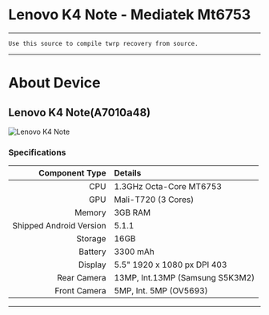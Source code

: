 # Lenovo K4 Note - Mediatek Mt6753

---

```Use this source to compile twrp recovery from source.```

---

# About Device

## Lenovo K4 Note(A7010a48)
![Lenovo K4 Note](http://images.fonearena.com/blog/wp-content/uploads/2016/01/Lenovo-Vibe-K4-Note.jpg "Lenovo K4 Note")

### Specifications

Component Type | Details
-------:|:-------------------------
CPU     | 1.3GHz Octa-Core MT6753
GPU     | Mali-T720 (3 Cores)
Memory  | 3GB RAM
Shipped Android Version | 5.1.1
Storage | 16GB
Battery | 3300 mAh
Display | 5.5" 1920 x 1080 px DPI 403
Rear Camera | 13MP, Int.13MP (Samsung S5K3M2)
Front Camera | 5MP, Int. 5MP (OV5693)

---